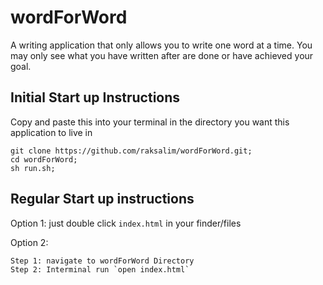 # wordForWord
A writing application that only allows you to write one word at a time. You may only see what you have written after are done or have achieved your goal.


## Initial Start up Instructions
Copy and paste this into your terminal in the directory you want this application to live in

  ```
  git clone https://github.com/raksalim/wordForWord.git; 
  cd wordForWord; 
  sh run.sh;
  ```
 
 
## Regular Start up instructions
Option 1: just double click `index.html` in your finder/files

Option 2: 
```
Step 1: navigate to wordForWord Directory
Step 2: Interminal run `open index.html`
```
